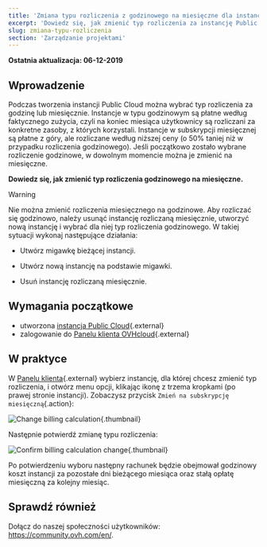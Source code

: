 ```yaml
---
title: 'Zmiana typu rozliczenia z godzinowego na miesięczne dla instancji Public Cloud'
excerpt: 'Dowiedz się, jak zmienić typ rozliczenia za instancję Public Cloud'
slug: zmiana-typu-rozliczenia
section: 'Zarządzanie projektami'
---
```


**Ostatnia aktualizacja: 06-12-2019**

## Wprowadzenie

Podczas tworzenia instancji Public Cloud można wybrać typ rozliczenia za godzinę lub miesięcznie. Instancje w typu godzinowym są płatne według faktycznego zużycia, czyli na koniec miesiąca użytkownicy są rozliczani za konkretne zasoby, z których korzystali. Instancje w subskrypcji miesięcznej są płatne z góry, ale rozliczane według niższej ceny (o 50% taniej niż w przypadku rozliczenia godzinowego). Jeśli początkowo zostało wybrane rozliczenie godzinowe, w dowolnym momencie można je zmienić na miesięczne.

**Dowiedz się, jak zmienić typ rozliczenia godzinowego na miesięczne.**

> [!warning]
>
> Nie można zmienić rozliczenia miesięcznego na godzinowe. Aby rozliczać się godzinowo, należy usunąć instancję rozliczaną miesięcznie, utworzyć nową instancję i wybrać dla niej typ rozliczenia godzinowego. W takiej sytuacji wykonaj następujące działania:
>
>- Utwórz migawkę bieżącej instancji.
>
>- Utwórz nową instancję na podstawie migawki.
>
>- Usuń instancję rozliczaną miesięcznie.
>

## Wymagania początkowe

- utworzona [instancja Public Cloud](https://www.ovhcloud.com/pl/public-cloud/){.external}
- zalogowanie do [Panelu klienta OVHcloud](https://www.ovh.com/auth/?action=gotomanager&from=https://www.ovh.pl/&ovhSubsidiary=pl){.external}


## W praktyce

W [Panelu klienta](https://www.ovh.com/auth/?action=gotomanager&from=https://www.ovh.pl/&ovhSubsidiary=pl){.external} wybierz instancję, dla której chcesz zmienić typ rozliczenia, i otwórz menu opcji, klikając ikonę z trzema kropkami (po prawej stronie instancji). Zobaczysz przycisk `Zmień na subskrypcję miesięczną`{.action}:

![Change billing calculation](images/switch.png){.thumbnail}

Następnie potwierdź zmianę typu rozliczenia:

![Confirm billing calculation change](images/switch1.png){.thumbnail}

Po potwierdzeniu wyboru następny rachunek będzie obejmował godzinowy koszt instancji za pozostałe dni bieżącego miesiąca oraz stałą opłatę miesięczną za kolejny miesiąc.


## Sprawdź również

Dołącz do naszej społeczności użytkowników: <https://community.ovh.com/en/>.